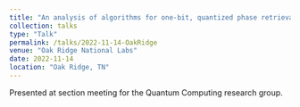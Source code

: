 ```yaml
---
title: "An analysis of algorithms for one-bit, quantized phase retrieval"
collection: talks
type: "Talk"
permalink: /talks/2022-11-14-OakRidge
venue: "Oak Ridge National Labs"
date: 2022-11-14
location: "Oak Ridge, TN"
---
```


Presented at section meeting for the Quantum Computing research group.
